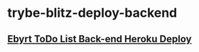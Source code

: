 # trybe-blitz-deploy-backend
## [Ebyrt ToDo List Back-end Heroku Deploy](https://todo-list-be-castromilton07.herokuapp.com/tasks)
